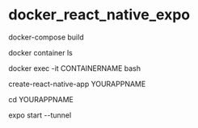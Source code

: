# docker_react_native_expo

docker-compose build

docker container ls

docker exec -it CONTAINERNAME bash

create-react-native-app YOURAPPNAME

cd YOURAPPNAME

expo start --tunnel
